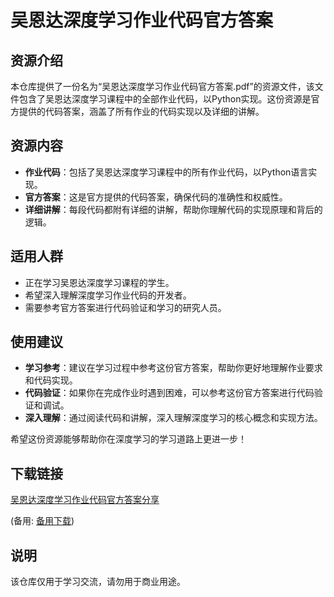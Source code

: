 # 吴恩达深度学习作业代码官方答案

## 资源介绍

本仓库提供了一份名为“吴恩达深度学习作业代码官方答案.pdf”的资源文件，该文件包含了吴恩达深度学习课程中的全部作业代码，以Python实现。这份资源是官方提供的代码答案，涵盖了所有作业的代码实现以及详细的讲解。

## 资源内容

- **作业代码**：包括了吴恩达深度学习课程中的所有作业代码，以Python语言实现。
- **官方答案**：这是官方提供的代码答案，确保代码的准确性和权威性。
- **详细讲解**：每段代码都附有详细的讲解，帮助你理解代码的实现原理和背后的逻辑。

## 适用人群

- 正在学习吴恩达深度学习课程的学生。
- 希望深入理解深度学习作业代码的开发者。
- 需要参考官方答案进行代码验证和学习的研究人员。

## 使用建议

- **学习参考**：建议在学习过程中参考这份官方答案，帮助你更好地理解作业要求和代码实现。
- **代码验证**：如果你在完成作业时遇到困难，可以参考这份官方答案进行代码验证和调试。
- **深入理解**：通过阅读代码和讲解，深入理解深度学习的核心概念和实现方法。

希望这份资源能够帮助你在深度学习的学习道路上更进一步！

## 下载链接
[吴恩达深度学习作业代码官方答案分享](https://pan.quark.cn/s/ceaf17052155) 

(备用: [备用下载](https://pan.baidu.com/s/1rGTNLOLWfT0K1mS-HJvcUw?pwd=1234))

## 说明

该仓库仅用于学习交流，请勿用于商业用途。
